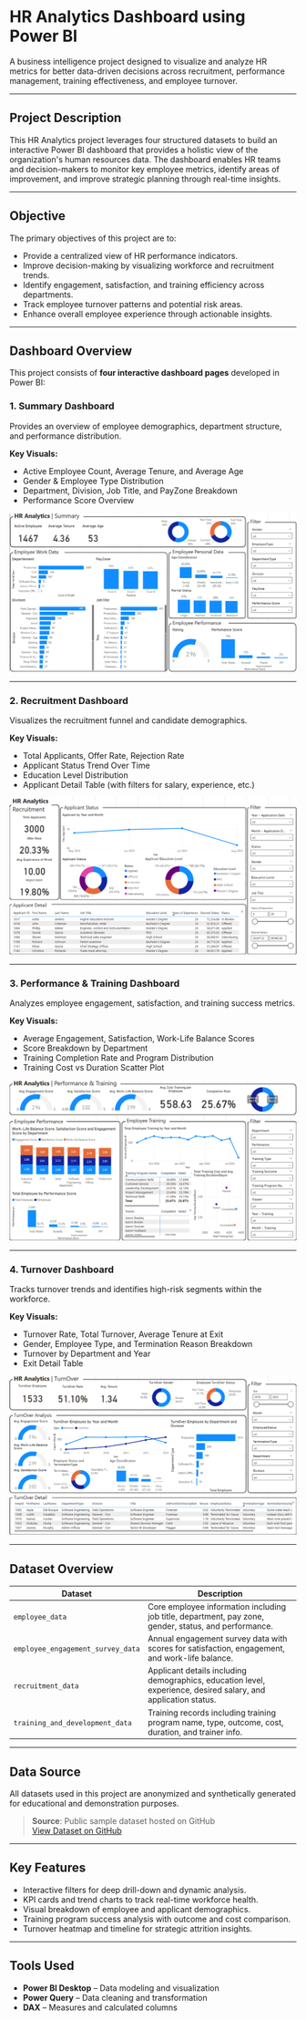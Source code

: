 # HR Analytics Dashboard using Power BI

A business intelligence project designed to visualize and analyze HR metrics for better data-driven decisions across recruitment, performance management, training effectiveness, and employee turnover.

---

## Project Description

This HR Analytics project leverages four structured datasets to build an interactive Power BI dashboard that provides a holistic view of the organization's human resources data. The dashboard enables HR teams and decision-makers to monitor key employee metrics, identify areas of improvement, and improve strategic planning through real-time insights.

---

## Objective

The primary objectives of this project are to:

- Provide a centralized view of HR performance indicators.
- Improve decision-making by visualizing workforce and recruitment trends.
- Identify engagement, satisfaction, and training efficiency across departments.
- Track employee turnover patterns and potential risk areas.
- Enhance overall employee experience through actionable insights.

---

## Dashboard Overview

This project consists of **four interactive dashboard pages** developed in Power BI:

### 1. Summary Dashboard
Provides an overview of employee demographics, department structure, and performance distribution.

**Key Visuals:**
- Active Employee Count, Average Tenure, and Average Age
- Gender & Employee Type Distribution
- Department, Division, Job Title, and PayZone Breakdown
- Performance Score Overview

![Summary Dashboard](./overview/Summary.png)

---

### 2. Recruitment Dashboard
Visualizes the recruitment funnel and candidate demographics.

**Key Visuals:**
- Total Applicants, Offer Rate, Rejection Rate
- Applicant Status Trend Over Time
- Education Level Distribution
- Applicant Detail Table (with filters for salary, experience, etc.)

![Recruitment Dashboard](./overview/Recruitment.png)

---

### 3. Performance & Training Dashboard
Analyzes employee engagement, satisfaction, and training success metrics.

**Key Visuals:**
- Average Engagement, Satisfaction, Work-Life Balance Scores
- Score Breakdown by Department
- Training Completion Rate and Program Distribution
- Training Cost vs Duration Scatter Plot

![Performance & Training Dashboard](./overview/Performance&Training.png)

---

### 4. Turnover Dashboard
Tracks turnover trends and identifies high-risk segments within the workforce.

**Key Visuals:**
- Turnover Rate, Total Turnover, Average Tenure at Exit
- Gender, Employee Type, and Termination Reason Breakdown
- Turnover by Department and Year
- Exit Detail Table

![Turnover Dashboard](./overview/Turnover.png)

---

## Dataset Overview

| Dataset | Description |
|--------|-------------|
| `employee_data` | Core employee information including job title, department, pay zone, gender, status, and performance. |
| `employee_engagement_survey_data` | Annual engagement survey data with scores for satisfaction, engagement, and work-life balance. |
| `recruitment_data` | Applicant details including demographics, education level, experience, desired salary, and application status. |
| `training_and_development_data` | Training records including training program name, type, outcome, cost, duration, and trainer info. |

---

## Data Source

All datasets used in this project are anonymized and synthetically generated for educational and demonstration purposes.

> **Source**: Public sample dataset hosted on GitHub  
> [View Dataset on GitHub](https://github.com/denindrap23/Power-BI/blob/main/HR-Analytics/dataset)

---

## Key Features

- Interactive filters for deep drill-down and dynamic analysis.
- KPI cards and trend charts to track real-time workforce health.
- Visual breakdown of employee and applicant demographics.
- Training program success analysis with outcome and cost comparison.
- Turnover heatmap and timeline for strategic attrition insights.

---

## Tools Used

- **Power BI Desktop** – Data modeling and visualization
- **Power Query** – Data cleaning and transformation
- **DAX** – Measures and calculated columns
